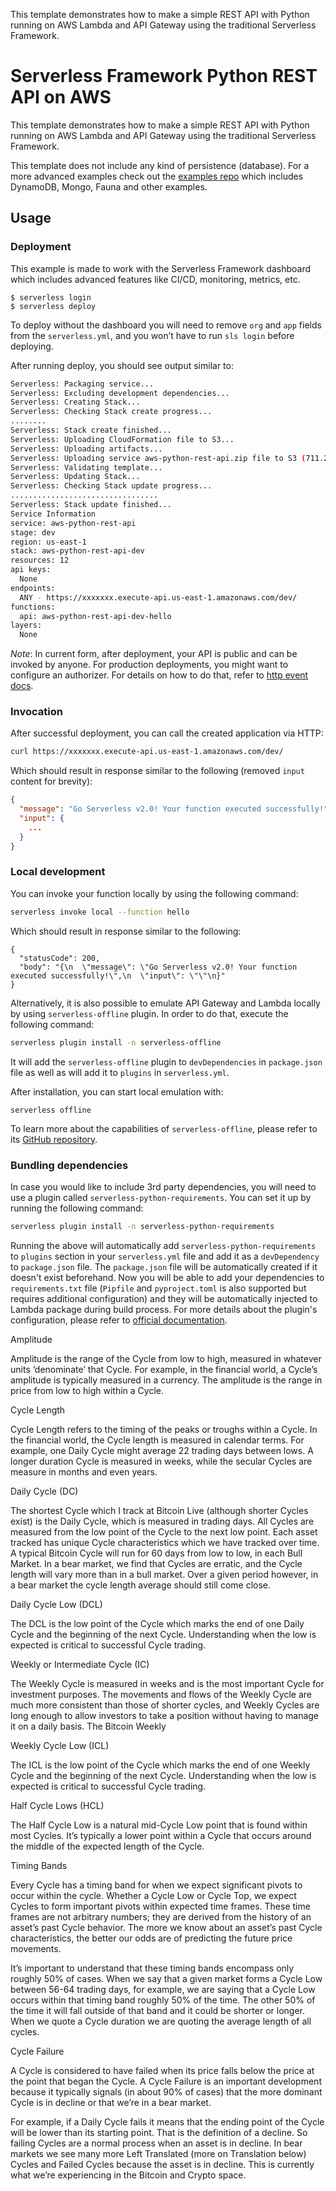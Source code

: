 <!--
title: 'AWS Simple HTTP Endpoint example in Python'
description: 'This template demonstrates how to make a simple REST API with Python running on AWS Lambda and API Gateway using the traditional Serverless Framework.'
layout: Doc
framework: v2
platform: AWS
language: python
priority: 2
authorLink: 'https://github.com/serverless'
authorName: 'Serverless, inc.'
authorAvatar: 'https://avatars1.githubusercontent.com/u/13742415?s=200&v=4'
-->

This template demonstrates how to make a simple REST API with Python running on AWS Lambda and API Gateway using the traditional Serverless Framework.

# Serverless Framework Python REST API on AWS

This template demonstrates how to make a simple REST API with Python running on AWS Lambda and API Gateway using the traditional Serverless Framework.

This template does not include any kind of persistence (database). For a more advanced examples check out the [examples repo](https://github.com/serverless/examples/) which includes DynamoDB, Mongo, Fauna and other examples.

## Usage

### Deployment

This example is made to work with the Serverless Framework dashboard which includes advanced features like CI/CD, monitoring, metrics, etc.

```
$ serverless login
$ serverless deploy
```

To deploy without the dashboard you will need to remove `org` and `app` fields from the `serverless.yml`, and you won’t have to run `sls login` before deploying.

After running deploy, you should see output similar to:

```bash
Serverless: Packaging service...
Serverless: Excluding development dependencies...
Serverless: Creating Stack...
Serverless: Checking Stack create progress...
........
Serverless: Stack create finished...
Serverless: Uploading CloudFormation file to S3...
Serverless: Uploading artifacts...
Serverless: Uploading service aws-python-rest-api.zip file to S3 (711.23 KB)...
Serverless: Validating template...
Serverless: Updating Stack...
Serverless: Checking Stack update progress...
.................................
Serverless: Stack update finished...
Service Information
service: aws-python-rest-api
stage: dev
region: us-east-1
stack: aws-python-rest-api-dev
resources: 12
api keys:
  None
endpoints:
  ANY - https://xxxxxxx.execute-api.us-east-1.amazonaws.com/dev/
functions:
  api: aws-python-rest-api-dev-hello
layers:
  None
```

_Note_: In current form, after deployment, your API is public and can be invoked by anyone. For production deployments, you might want to configure an authorizer. For details on how to do that, refer to [http event docs](https://www.serverless.com/framework/docs/providers/aws/events/apigateway/).

### Invocation

After successful deployment, you can call the created application via HTTP:

```bash
curl https://xxxxxxx.execute-api.us-east-1.amazonaws.com/dev/
```

Which should result in response similar to the following (removed `input` content for brevity):

```json
{
  "message": "Go Serverless v2.0! Your function executed successfully!",
  "input": {
    ...
  }
}
```

### Local development

You can invoke your function locally by using the following command:

```bash
serverless invoke local --function hello
```

Which should result in response similar to the following:

```
{
  "statusCode": 200,
  "body": "{\n  \"message\": \"Go Serverless v2.0! Your function executed successfully!\",\n  \"input\": \"\"\n}"
}
```

Alternatively, it is also possible to emulate API Gateway and Lambda locally by using `serverless-offline` plugin. In order to do that, execute the following command:

```bash
serverless plugin install -n serverless-offline
```

It will add the `serverless-offline` plugin to `devDependencies` in `package.json` file as well as will add it to `plugins` in `serverless.yml`.

After installation, you can start local emulation with:

```
serverless offline
```

To learn more about the capabilities of `serverless-offline`, please refer to its [GitHub repository](https://github.com/dherault/serverless-offline).

### Bundling dependencies

In case you would like to include 3rd party dependencies, you will need to use a plugin called `serverless-python-requirements`. You can set it up by running the following command:

```bash
serverless plugin install -n serverless-python-requirements
```

Running the above will automatically add `serverless-python-requirements` to `plugins` section in your `serverless.yml` file and add it as a `devDependency` to `package.json` file. The `package.json` file will be automatically created if it doesn't exist beforehand. Now you will be able to add your dependencies to `requirements.txt` file (`Pipfile` and `pyproject.toml` is also supported but requires additional configuration) and they will be automatically injected to Lambda package during build process. For more details about the plugin's configuration, please refer to [official documentation](https://github.com/UnitedIncome/serverless-python-requirements).




Amplitude


Amplitude is the range of the Cycle from low to high, measured in whatever units ‘denominate’ that Cycle.  For example, in the financial world, a Cycle’s amplitude is typically measured in a currency.  The amplitude is the range in price from low to high within a Cycle.


Cycle Length


Cycle Length refers to the timing of the peaks or troughs within a Cycle.  In the financial world, the Cycle length is measured in calendar terms.  For example, one Daily Cycle might average 22 trading days between lows.  A longer duration Cycle is measured in weeks, while the secular Cycles are measure in months and even years. 


Daily Cycle (DC)


The shortest Cycle which I track at Bitcoin Live (although shorter Cycles exist) is the Daily Cycle, which is measured in trading days. All Cycles are measured from the low point of the Cycle to the next low point.  Each asset tracked has unique Cycle characteristics which we have tracked over time.  A typical Bitcoin Cycle will run for 60 days from low to low, in each Bull Market.  In a bear market, we find that Cycles are erratic, and the Cycle length will vary more than in a bull market.  Over a given period however, in a bear market the cycle length average should still come close.   


Daily Cycle Low (DCL)


The DCL is the low point of the Cycle which marks the end of one Daily Cycle and the beginning of the next Cycle. Understanding when the low is expected is critical to successful Cycle trading.


Weekly or Intermediate Cycle (IC)


The Weekly Cycle is measured in weeks and is the most important Cycle for investment purposes. The movements and flows of the Weekly Cycle are much more consistent than those of shorter cycles, and Weekly Cycles are long enough to allow investors to take a position without having to manage it on a daily basis.  The Bitcoin Weekly


Weekly Cycle Low (ICL)


The ICL is the low point of the Cycle which marks the end of one Weekly Cycle and the beginning of the next Cycle. Understanding when the low is expected is critical to successful Cycle trading.


Half Cycle Lows (HCL)


The Half Cycle Low is a natural mid-Cycle Low point that is found within most Cycles.  It’s typically a lower point within a Cycle that occurs around the middle of the expected length of the Cycle. 


Timing Bands


Every Cycle has a timing band for when we expect significant pivots to occur within the cycle.  Whether a Cycle Low or Cycle Top, we expect Cycles to form important pivots within expected time frames.  These time frames are not arbitrary numbers; they are derived from the history of an asset’s past Cycle behavior.  The more we know about an asset’s past Cycle characteristics, the better our odds are of predicting the future price movements.


It’s important to understand that these timing bands encompass only roughly 50% of cases.  When we say that a given market forms a Cycle Low between 56-64 trading days, for example, we are saying that a Cycle Low occurs within that timing band roughly 50% of the time.  The other 50% of the time it will fall outside of that band and it could be shorter or longer.  When we quote a Cycle duration we are quoting the average length of all cycles.    


Cycle Failure


A Cycle is considered to have failed when its price falls below the price at the point that began the Cycle.  A Cycle Failure is an important development because it typically signals (in about 90% of cases) that the more dominant Cycle is in decline or that we’re in a bear market.


For example, if a Daily Cycle fails it means that the ending point of the Cycle will be lower than its starting point.  That is the definition of a decline.  So failing Cycles are a normal process when an asset is in decline.  In bear markets we see many more Left Translated (more on Translation below) Cycles and Failed Cycles because the asset is in decline.   This is currently what we’re experiencing in the Bitcoin and Crypto space.